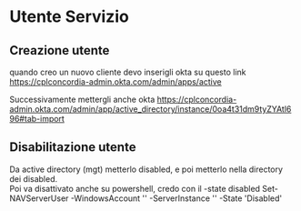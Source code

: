 # Utente Servizio

## Creazione utente

quando creo un nuovo cliente devo inserigli okta su questo link
https://cplconcordia-admin.okta.com/admin/apps/active

Successivamente mettergli anche okta
https://cplconcordia-admin.okta.com/admin/app/active_directory/instance/0oa4t31dm9tyZYAtl696#tab-import

## Disabilitazione utente

Da active directory (mgt) metterlo disabled, e poi metterlo nella directory dei disabled.  
Poi va disattivato anche su powershell, credo con il -state disabled
Set-NAVServerUser -WindowsAccount '' -ServerInstance '' -State 'Disabled'
